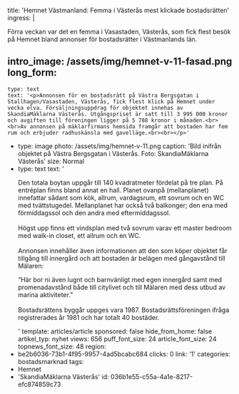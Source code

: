 title: 'Hemnet Västmanland: Femma i Västerås mest klickade bostadsrätten'
ingress: |
  <p>Förra veckan var det en femma i Vasastaden, Västerås, som fick flest besök på Hemnet bland annonser för bostadsrätter i Västmanlands län.
  </p>
  
intro_image: /assets/img/hemnet-v-11-fasad.png
long_form:
  -
    type: text
    text: '<p>Annonsen för en bostadsrätt på Västra Bergsgatan i Stallhagen/Vasastaden, Västerås, fick flest klick på Hemnet under vecka elva. Försäljningsuppdrag för objektet innehas av SkandiaMäklarna Västerås. Utgångspriset är satt till 3 995 000 kronor och avgiften till föreningen ligger på 5 788 kronor i månaden.<br><br>Av annonsen på mäklarfirmans hemsida framgår att bostaden har fem rum och erbjuder radhuskänsla med gavelläge.<br><br></p>'
  -
    type: image
    photo: /assets/img/hemnet-v-11.png
    caption: 'Bild inifrån objektet på Västra Bergsgatan i Västerås. Foto: SkandiaMäklarna Västerås'
    size: Normal
  -
    type: text
    text: '<p>Den totala boytan uppgår till 140 kvadratmeter fördelat på tre plan. På entréplan finns bland annat en hall. Planet ovanpå (mellanplanet) innefattar sådant som kök, allrum, vardagsrum, ett sovrum och en WC med tvättstugedel. Mellanplanet har också två balkonger; den ena med förmiddagssol och den andra med eftermiddagssol.<br><br>Högst upp finns ett vindsplan med två sovrum varav ett master bedroom med walk-in closet, ett allrum och en WC.<br><br>Annonsen innehåller även informationen att den som köper objektet får tillgång till innergård och att bostaden är belägen med gångavstånd till Mälaren:</p><p>“Här bor ni även lugnt och barnvänligt med egen innergård samt med promenadavstånd både till citylivet och till Mälaren med dess utbud av marina aktiviteter.”<br><br>Bostadsrättens byggår uppges vara 1987. Bostadsrättsföreningen ifråga registrerades år 1981 och har totalt 40 bostäder.</p>'
template: articles/article
sponsored: false
hide_from_home: false
artikel_typ: nyhet
views: 656
puff_font_size: 24
article_font_size: 24
topnews_font_size: 48
region:
  - be2b6036-73b1-4f95-9957-4ad5bcabc684
clicks: 0
link: '1'
categories: bostadsmarknad
tags:
  - Hemnet
  - 'SkandiaMäklarna Västerås'
id: 036b1e55-c55a-4a1e-8217-efc874859c73
